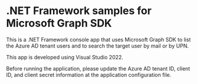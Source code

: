 # .NET Framework samples for Microsoft Graph SDK

This is a .NET Framework console app that uses Microsoft Graph SDK to list the Azure AD tenant users and to search the target user by mail or by UPN.

This app is developed using Visual Studio 2022.

Before running the application, please update the Azure AD tenant ID, client ID, and client secret information at the application configuration file.
